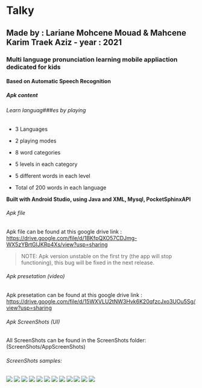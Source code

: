 # Talky 

## Made by : Lariane Mohcene Mouad & Mahcene Karim Traek Aziz - year : 2021

### Multi language pronunciation learning mobile appliaction dedicated for kids

#### Based on Automatic Speech Recognition

##### Apk content
###### Learn languag###es by playing

- 3 Languages 

- 2 playing modes 

- 8 word categories 

- 5 levels in each category 

- 5 different words in each level

- Total of 200 words in each language


**Built with Android Studio, using Java and XML, Mysql, PocketSphinxAPI**

###### Apk file
Apk file can be found at this google drive link : https://drive.google.com/file/d/1BKfpQXO57CDJmg-WX5zYBrtGIJKRp4Xs/view?usp=sharing

> NOTE: Apk version unstable on the first try (the app will stop functioning), this bug will be fixed in the next release.

###### Apk presetation (video)
Apk presetation can be found at this google drive link : https://drive.google.com/file/d/15WXVLU2tNW3Hvk6K20qfzcJxo3UOu5Sg/view?usp=sharing

###### Apk ScreenShots (UI)

All ScreenShots can be found in the ScreenShots folder:  (ScreenShots/AppScreenShots)

###### ScreenShots samples:



![](ScreenShots/AppScreenShots/Untitled%20design%20(2).png)
![](ScreenShots/AppScreenShots/Untitled%20design%20(30).png)
![](ScreenShots/AppScreenShots/Untitled%20design%20(10).png)
![](ScreenShots/AppScreenShots/Untitled%20design%20(11).png)
![](ScreenShots/AppScreenShots/Untitled%20design%20(12).png)
![](ScreenShots/AppScreenShots/Untitled%20design%20(15).png)
![](ScreenShots/AppScreenShots/Untitled%20design%20(17).png)
![](ScreenShots/AppScreenShots/Untitled%20design%20(20).png)
![](ScreenShots/AppScreenShots/Untitled%20design%20(23).png)
![](ScreenShots/AppScreenShots/Untitled%20design%20(24).png)
![](ScreenShots/AppScreenShots/Untitled%20design%20(25).png)
![](ScreenShots/AppScreenShots/Untitled%20design%20(32).png)



